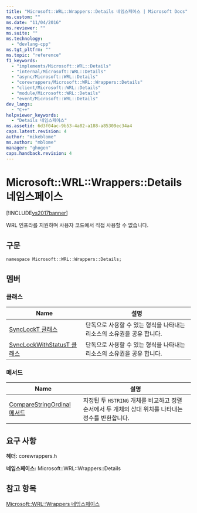 ```yaml
---
title: "Microsoft::WRL::Wrappers::Details 네임스페이스 | Microsoft Docs"
ms.custom: ""
ms.date: "11/04/2016"
ms.reviewer: ""
ms.suite: ""
ms.technology: 
  - "devlang-cpp"
ms.tgt_pltfrm: ""
ms.topic: "reference"
f1_keywords: 
  - "implements/Microsoft::WRL::Details"
  - "internal/Microsoft::WRL::Details"
  - "async/Microsoft::WRL::Details"
  - "corewrappers/Microsoft::WRL::Wrappers::Details"
  - "client/Microsoft::WRL::Details"
  - "module/Microsoft::WRL::Details"
  - "event/Microsoft::WRL::Details"
dev_langs: 
  - "C++"
helpviewer_keywords: 
  - "Details 네임스페이스"
ms.assetid: 6d3f04ac-9b53-4a82-a188-a85309ec34a4
caps.latest.revision: 4
author: "mikeblome"
ms.author: "mblome"
manager: "ghogen"
caps.handback.revision: 4
---
```

# Microsoft::WRL::Wrappers::Details 네임스페이스
[!INCLUDE[vs2017banner](../assembler/inline/includes/vs2017banner.md)]

WRL 인프라를 지원하며 사용자 코드에서 직접 사용할 수 없습니다.  
  
## 구문  
  
```  
namespace Microsoft::WRL::Wrappers::Details;  
```  
  
## 멤버  
  
### 클래스  
  
|Name|설명|  
|----------|--------|  
|[SyncLockT 클래스](../windows/synclockt-class.md)|단독으로 사용할 수 있는 형식을 나타내는 리소스의 소유권을 공유 합니다.|  
|[SyncLockWithStatusT 클래스](../windows/synclockwithstatust-class.md)|단독으로 사용할 수 있는 형식을 나타내는 리소스의 소유권을 공유 합니다.|  
  
### 메서드  
  
|Name|설명|  
|----------|--------|  
|[CompareStringOrdinal 메서드](../windows/comparestringordinal-method.md)|지정된 두 `HSTRING` 개체를 비교하고 정렬 순서에서 두 개체의 상대 위치를 나타내는 정수를 반환합니다.|  
  
## 요구 사항  
 **헤더:** corewrappers.h  
  
 **네임스페이스:** Microsoft::WRL::Wrappers::Details  
  
## 참고 항목  
 [Microsoft::WRL::Wrappers 네임스페이스](../windows/microsoft-wrl-wrappers-namespace.md)